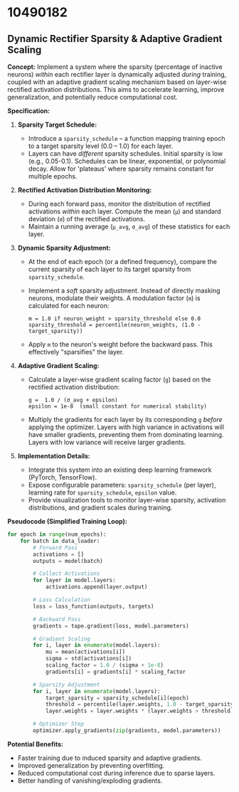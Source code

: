 # 10490182

## Dynamic Rectifier Sparsity & Adaptive Gradient Scaling

**Concept:** Implement a system where the sparsity (percentage of inactive neurons) *within* each rectifier layer is dynamically adjusted *during* training, coupled with an adaptive gradient scaling mechanism based on layer-wise rectified activation distributions. This aims to accelerate learning, improve generalization, and potentially reduce computational cost.

**Specification:**

1.  **Sparsity Target Schedule:**
    *   Introduce a `sparsity_schedule` – a function mapping training epoch to a target sparsity level (0.0 – 1.0) for each layer.
    *   Layers can have *different* sparsity schedules.  Initial sparsity is low (e.g., 0.05-0.1).  Schedules can be linear, exponential, or polynomial decay. Allow for 'plateaus' where sparsity remains constant for multiple epochs.

2.  **Rectified Activation Distribution Monitoring:**
    *   During each forward pass, monitor the distribution of rectified activations *within* each layer. Compute the mean (`μ`) and standard deviation (`σ`) of the rectified activations.
    *   Maintain a running average (`μ_avg`, `σ_avg`) of these statistics for each layer.

3.  **Dynamic Sparsity Adjustment:**
    *   At the end of each epoch (or a defined frequency), compare the current sparsity of each layer to its target sparsity from `sparsity_schedule`.
    *   Implement a *soft* sparsity adjustment. Instead of directly masking neurons, modulate their weights.  A modulation factor (`m`) is calculated for each neuron:

        ```
        m = 1.0 if neuron_weight > sparsity_threshold else 0.0
        sparsity_threshold = percentile(neuron_weights, (1.0 - target_sparsity))
        ```

    *   Apply `m` to the neuron's weight before the backward pass. This effectively "sparsifies" the layer.

4.  **Adaptive Gradient Scaling:**
    *   Calculate a layer-wise gradient scaling factor (`g`) based on the rectified activation distribution:

        ```
        g =  1.0 / (σ_avg + epsilon)
        epsilon = 1e-8  (small constant for numerical stability)
        ```
    *   Multiply the gradients for each layer by its corresponding `g` *before* applying the optimizer.  Layers with high variance in activations will have smaller gradients, preventing them from dominating learning. Layers with low variance will receive larger gradients.

5.  **Implementation Details:**
    *   Integrate this system into an existing deep learning framework (PyTorch, TensorFlow).
    *   Expose configurable parameters: `sparsity_schedule` (per layer), learning rate for `sparsity_schedule`, `epsilon` value.
    *   Provide visualization tools to monitor layer-wise sparsity, activation distributions, and gradient scales during training.

**Pseudocode (Simplified Training Loop):**

```python
for epoch in range(num_epochs):
    for batch in data_loader:
        # Forward Pass
        activations = []
        outputs = model(batch)

        # Collect Activations
        for layer in model.layers:
            activations.append(layer.output)

        # Loss Calculation
        loss = loss_function(outputs, targets)

        # Backward Pass
        gradients = tape.gradient(loss, model.parameters)

        # Gradient Scaling
        for i, layer in enumerate(model.layers):
            mu = mean(activations[i])
            sigma = std(activations[i])
            scaling_factor = 1.0 / (sigma + 1e-8)
            gradients[i] = gradients[i] * scaling_factor

        # Sparsity Adjustment
        for i, layer in enumerate(model.layers):
            target_sparsity = sparsity_schedule[i](epoch)
            threshold = percentile(layer.weights, 1.0 - target_sparsity)
            layer.weights = layer.weights * (layer.weights > threshold)

        # Optimizer Step
        optimizer.apply_gradients(zip(gradients, model.parameters))
```

**Potential Benefits:**

*   Faster training due to induced sparsity and adaptive gradients.
*   Improved generalization by preventing overfitting.
*   Reduced computational cost during inference due to sparse layers.
*   Better handling of vanishing/exploding gradients.